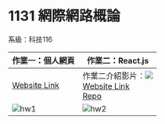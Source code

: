 # 1131 網際網路概論
系級：科技116

|作業一：個人網頁|作業二：React.js|
|-|-|
|[Website Link](https://me.sk5s.cyou)|作業二介紹影片：[<img src="https://img.shields.io/badge/YouTube-%23FF0000.svg?style=for-the-badge&logo=YouTube&logoColor=white">](https://youtu.be/0LP3JAqUZlc)<br>[Website Link](https://samko5sam.github.io/internet-react/)<br>[Repo](https://github.com/samko5sam/internet-react)|
|![hw1](https://github.com/user-attachments/assets/e16f3bce-3956-48a0-932e-1f4c8f140d5d)|![hw2](https://github.com/user-attachments/assets/90d76904-5c65-467a-a131-ded49a8413e3)|
